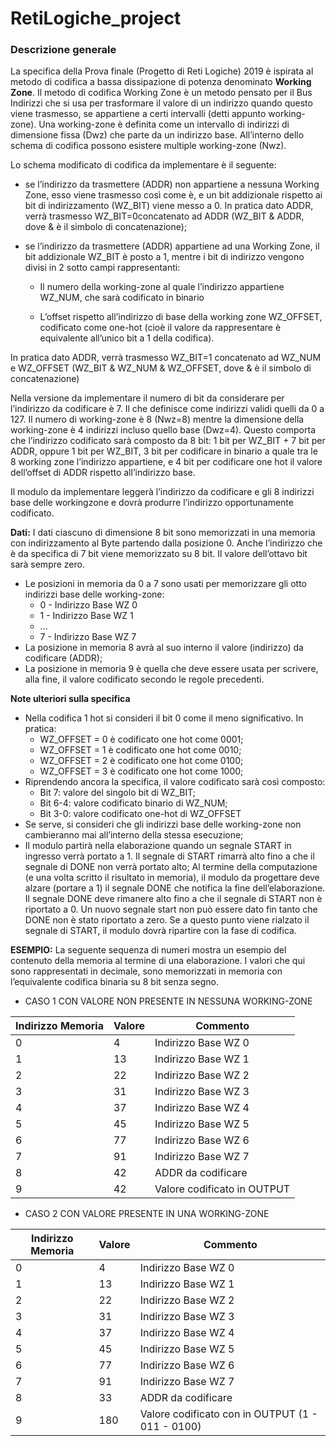 # RetiLogiche_project
<h3>Descrizione generale</h3>
La specifica della Prova finale (Progetto di Reti Logiche) 2019 è ispirata al metodo di codifica a bassa dissipazione di potenza denominato <b>Working Zone</b>.
Il metodo di codifica Working Zone è un metodo pensato per il Bus Indirizzi che si usa per trasformare il valore di un indirizzo quando questo viene trasmesso, se appartiene a certi intervalli (detti appunto working-zone). Una working-zone è definita come un intervallo di indirizzi di dimensione fissa (Dwz) che parte da un indirizzo base. All’interno dello schema di codifica possono esistere multiple working-zone (Nwz).

Lo schema modificato di codifica da implementare è il seguente:

* se l’indirizzo da trasmettere (ADDR) non appartiene a nessuna Working Zone, esso viene trasmesso così come è, e un bit addizionale rispetto ai bit di indirizzamento (WZ_BIT) viene messo a 0. In pratica dato ADDR, verrà trasmesso WZ_BIT=0concatenato ad ADDR (WZ_BIT & ADDR, dove & è il simbolo di concatenazione);

* se l’indirizzo da trasmettere (ADDR) appartiene ad una Working Zone, il bit addizionale WZ_BIT è posto a 1, mentre i bit di indirizzo vengono divisi in 2 sotto campi rappresentanti: 

  * Il numero della working-zone al quale l’indirizzo appartiene WZ_NUM, che sarà codificato in binario

  * L’offset rispetto all’indirizzo di base della working zone WZ_OFFSET, codificato come one-hot (cioè il valore da rappresentare è equivalente all’unico bit a 1 della codifica).

In pratica dato ADDR, verrà trasmesso WZ_BIT=1 concatenato ad WZ_NUM e WZ_OFFSET (WZ_BIT & WZ_NUM & WZ_OFFSET, dove & è il simbolo di concatenazione)

Nella versione da implementare il numero di bit da considerare per l’indirizzo da codificare è 7. Il che definisce come indirizzi validi quelli da 0 a 127. Il numero di working-zone è 8 (Nwz=8) mentre la dimensione della working-zone è 4 indirizzi incluso quello base (Dwz=4). Questo comporta che l’indirizzo codificato sarà composto da 8 bit: 1 bit per WZ_BIT + 7 bit per ADDR, oppure 1 bit per WZ_BIT, 3 bit per codificare in binario a quale tra le 8 working zone l’indirizzo appartiene, e 4 bit per codificare one hot il valore dell’offset di ADDR rispetto all’indirizzo base. 

Il modulo da implementare leggerà l’indirizzo da codificare e gli 8 indirizzi base delle workingzone e dovrà produrre l’indirizzo opportunamente codificato.

<b>Dati:</b>
I dati ciascuno di dimensione 8 bit sono memorizzati in una memoria con indirizzamento al Byte partendo dalla posizione 0. Anche l’indirizzo che è da specifica di 7 bit viene memorizzato su 8 bit. Il valore dell’ottavo bit sarà sempre zero.

* Le posizioni in memoria da 0 a 7 sono usati per memorizzare gli otto indirizzi base
delle working-zone:
  * 0 - Indirizzo Base WZ 0
  * 1 - Indirizzo Base WZ 1
  * ...
  * 7 - Indirizzo Base WZ 7
* La posizione in memoria 8 avrà al suo interno il valore (indirizzo) da codificare (ADDR);
* La posizione in memoria 9 è quella che deve essere usata per scrivere, alla fine, il valore codificato secondo le regole precedenti.

<b>Note ulteriori sulla specifica</b>
* Nella codifica 1 hot si consideri il bit 0 come il meno significativo. In pratica:
  * WZ_OFFSET = 0 è codificato one hot come 0001;
  * WZ_OFFSET = 1 è codificato one hot come 0010;
  * WZ_OFFSET = 2 è codificato one hot come 0100;
  * WZ_OFFSET = 3 è codificato one hot come 1000;
* Riprendendo ancora la specifica, il valore codificato sarà così composto:
  * Bit 7: valore del singolo bit di WZ_BIT;
  * Bit 6-4: valore codificato binario di WZ_NUM;
  * Bit 3-0: valore codificato one-hot di WZ_OFFSET
* Se serve, si consideri che gli indirizzi base delle working-zone non cambieranno mai all’interno della stessa esecuzione;
* Il modulo partirà nella elaborazione quando un segnale START in ingresso verrà portato a 1. Il segnale di START rimarrà alto fino a che il segnale di DONE non verrà portato alto; Al termine della computazione (e una volta scritto il risultato in memoria), il modulo da progettare deve alzare (portare a 1) il segnale DONE che notifica la fine dell’elaborazione. Il segnale DONE deve rimanere alto fino a che il segnale di START non è riportato a 0. Un nuovo segnale start non può essere dato fin tanto che DONE non è stato riportato a zero. Se a questo punto viene rialzato il segnale di START, il modulo dovrà ripartire con la fase di codifica.

<b>ESEMPIO:</b>
La seguente sequenza di numeri mostra un esempio del contenuto della memoria al termine di una elaborazione. I valori che qui sono rappresentati in decimale, sono memorizzati in memoria con l’equivalente codifica binaria su 8 bit senza segno.

* CASO 1 CON VALORE NON PRESENTE IN NESSUNA WORKING-ZONE

Indirizzo Memoria | Valore | Commento
---- | ---- | ----
0 | 4 | Indirizzo Base WZ 0
1 | 13 | Indirizzo Base WZ 1
2 | 22 | Indirizzo Base WZ 2
3 | 31 | Indirizzo Base WZ 3
4 | 37 | Indirizzo Base WZ 4
5 | 45 | Indirizzo Base WZ 5
6 | 77 | Indirizzo Base WZ 6
7 | 91 | Indirizzo Base WZ 7
8 | 42 | ADDR da codificare
9 | 42 | Valore codificato in OUTPUT

* CASO 2 CON VALORE PRESENTE IN UNA WORKING-ZONE

Indirizzo Memoria | Valore | Commento
---- | ---- | ----
0 | 4 | Indirizzo Base WZ 0
1 | 13 | Indirizzo Base WZ 1
2 | 22 | Indirizzo Base WZ 2
3 | 31 | Indirizzo Base WZ 3
4 | 37 | Indirizzo Base WZ 4
5 | 45 | Indirizzo Base WZ 5
6 | 77 | Indirizzo Base WZ 6
7 | 91 | Indirizzo Base WZ 7
8 | 33 | ADDR da codificare
9 | 180 | Valore codificato con in OUTPUT (1 - 011 - 0100)
